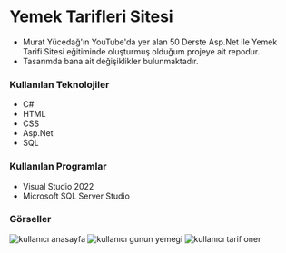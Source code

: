 # Yemek Tarifleri Sitesi

- Murat Yücedağ'ın YouTube'da yer alan 50 Derste Asp.Net ile Yemek Tarifi Sitesi eğitiminde oluşturmuş olduğum projeye ait repodur.
- Tasarımda bana ait değişiklikler bulunmaktadır.

### Kullanılan Teknolojiler
- C#
- HTML
- CSS
- Asp.Net
- SQL

### Kullanılan Programlar
- Visual Studio 2022
- Microsoft SQL Server Studio

### Görseller
![kullanıcı anasayfa]("YemekTarifleriGithub\anasayfa.png")
![kullanıcı gunun yemegi]("YemekTarifleriGithub\gununyemegi.png")
![kullanıcı tarif oner]("YemekTarifleriGithub\tarifoner.png")
